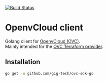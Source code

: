 [![Build Status](https://travis-ci.org/gig-tech/ovc-sdk-go.svg?branch=master)](https://travis-ci.org/gig-tech/ovc-sdk-go)

# OpenvCloud client

Golang client for [OpenvCloud (OVC)](https://docs.gig.tech).  
Mainly intended for the [OVC Terraform provider](https://github.com/gig-tech/terraform-provider-ovc).

## Installation

```bash
go get -u github.com/gig-tech/ovc-sdk-go
```
